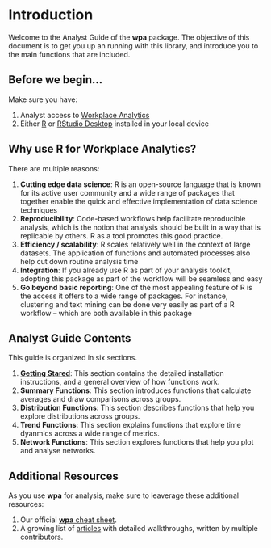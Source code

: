 # Introduction

Welcome to the Analyst Guide of the **wpa** package. The objective of this document is to get you up an running with this library, and introduce you to the main functions that are included. 

## Before we begin...

Make sure you have:
1.  Analyst access to [Workplace Analytics](https://docs.microsoft.com/en-us/workplace-analytics/)
2.  Either [R](https://www.r-project.org/) or [RStudio Desktop](https://rstudio.com/products/rstudio/download/#download) installed in your local device

## Why use R for Workplace Analytics?

There are multiple reasons:

1. **Cutting edge data science**: R is an open-source language that is known for its active user community and a wide range of packages that together enable the quick and effective implementation of data science techniques
2. **Reproducibility**: Code-based workflows help facilitate reproducible analysis, which is the notion that analysis should be built in a way that is replicable by others. R as a tool promotes this good practice. 
3. **Efficiency / scalability**: R scales relatively well in the context of large datasets. The application of functions and automated processes also help cut down routine analysis time 
4. **Integration**: If you already use R as part of your analysis toolkit, adopting this package as part of the workflow will be seamless and easy
5. **Go beyond basic reporting**: One of the most appealing feature of R is the access it offers to a wide range of packages. For instance, clustering and text mining can be done very easily as part of a R workflow – which are both available in this package

## Analyst Guide Contents

This guide is organized in six sections. 

1. <a href="analyst_guide_getting_started.html">**Getting Stared**</a>: This section contains the detailed installation instructions, and a general overview of how functions work. 
2. **Summary Functions**: This section introduces functions that calculate averages and draw comparisons across groups.
3. **Distribution Functions**: This section describes functions that help you explore distributions across groups.
4. **Trend Functions**: This section explains functions that explore time dyanmics across a wide range of metrics.
5. **Network Functions**: This section explores functions that help you plot and analyse networks.

## Additional Resources

As you use **wpa** for analysis, make sure to leaverage these additional resources: 

1. Our official [**wpa** cheat sheet](https://github.com/microsoft/wpa/blob/main/man/figures/wpa%20cheatsheet_20201116.pdf).
2. A growing list of [articles]("https://microsoft.github.io/wpa/articles/) with detailed walkthroughs, written by multiple contributors. 

